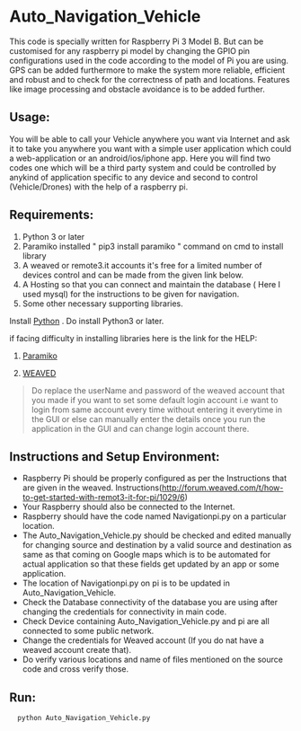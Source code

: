 # Auto_Navigation_Vehicle

This code is specially written for Raspberry Pi 3 Model B. But can be customised for any raspberry pi model by changing the GPIO pin configurations used in the code according to the model of Pi you are using. GPS can be added furthermore to make the system more reliable, efficient and robust and to check for the correctness of path and locations. Features like image processing and obstacle avoidance is to be added further.

## Usage:

You will be able to call your Vehicle anywhere you want via Internet and ask it to take you anywhere you want with a simple user application which could a web-application or an android/ios/iphone app. Here you will find two codes one which will be a third party system and could be controlled by anykind of application specific to any device and second to control (Vehicle/Drones) with the help of a raspberry pi.

## Requirements:

1. Python 3 or later 
2. Paramiko installed " pip3 install paramiko " command on cmd to install library
3. A weaved or remote3.it accounts it's free for a limited number of devices control and can be made from the given link below.
4. A Hosting so that you can connect and maintain the database ( Here I used mysql) for the instructions to be given for navigation.
5. Some other necessary supporting libraries.

Install  [Python](https://www.python.org/downloads/) . Do install Python3 or later.

if facing difficulty in installing libraries here is the link for the HELP:

1. [Paramiko](http://www.paramiko.org/)

2. [WEAVED](https://www.remot3.it/web/)

> Do replace the userName and password of the weaved account that you made if you want to set some default login account i.e want to login from same account every time without entering it everytime in the GUI or else can manually enter the details once you run the application in the GUI and can change login account there. 

## Instructions and Setup Environment:

- Raspberry Pi should be properly configured as per the Instructions that are given in the weaved. Instructions(http://forum.weaved.com/t/how-to-get-started-with-remot3-it-for-pi/1029/6)
- Your Raspberry should also be connected to the Internet.
- Raspberry should have the code named Navigationpi.py on a particular location.
- The Auto_Navigation_Vehicle.py should be checked and edited manually for changing source and destination by a valid source and destination as same as that coming on Google maps which is to be automated for actual application so that these fields get updated by an app or some application.
- The location of Navigationpi.py on pi is to be updated in Auto_Navigation_Vehicle.
- Check the Database connectivity of the database you are using after changing the credentials for connectivity in main code.
- Check Device containing Auto_Navigation_Vehicle.py and pi are all connected to some public network.
- Change the credentials for Weaved account (If you do nat have a weaved account create that).
- Do verify various locations and name of files mentioned on the source code and cross verify those.

## Run:

```
  python Auto_Navigation_Vehicle.py
```
